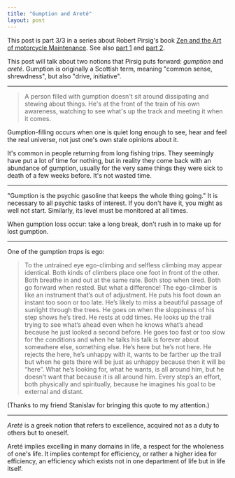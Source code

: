 ```yaml
---
title: "Gumption and Areté"
layout: post
---
```


This post is part 3/3 in a series about Robert Pirsig's book [Zen and the Art of
motorcycle Maintenance][zen]. See also [part 1][p1] and [part 2][p2].

[zen]: https://en.wikipedia.org/wiki/Zen_and_the_Art_of_Motorcycle_Maintenance
[p1]: /stuckness-and-understanding
[p2]: /peace-of-mind

This post will talk about two notions that Pirsig puts forward: *gumption* and
*areté*. Gumption is originally a Scottish term, meaning "common sense,
shrewdness", but also "drive, initiative".

---

> A person filled with gumption doesn't sit around dissipating and stewing about
> things. He's at the front of the train of his own awareness, watching to see
> what's up the track and meeting it when it comes.

Gumption-filling occurs when one is quiet long enough to see, hear and feel the
real universe, not just one's own stale opinions about it.

It's common in people returning from long fishing trips. They seemingly have put
a lot of time for nothing, but in reality they come back with an abundance of
gumption, usually for the very same things they were sick to death of a few
weeks before. It's not wasted time.

---

"Gumption is the psychic gasoline that keeps the whole thing going." It is
necessary to all psychic tasks of interest. If you don't have it, you might as
well not start. Similarly, its level must be monitored at all times.

When gumption loss occur: take a long break, don't rush in to make up for lost
gumption.

---

One of the gumption *traps* is ego:

> To the untrained eye ego-climbing and selfless climbing may appear identical.
> Both kinds of climbers place one foot in front of the other. Both breathe in
> and out at the same rate. Both stop when tired. Both go forward when rested.
> But what a difference! The ego-climber is like an instrument that’s out of
> adjustment. He puts his foot down an instant too soon or too late. He’s likely
> to miss a beautiful passage of sunlight through the trees. He goes on when the
> sloppiness of his step shows he’s tired. He rests at odd times. He looks up
> the trail trying to see what’s ahead even when he knows what’s ahead because
> he just looked a second before. He goes too fast or too slow for the
> conditions and when he talks his talk is forever about somewhere else,
> something else. He’s here but he’s not here. He rejects the here, he’s unhappy
> with it, wants to be farther up the trail but when he gets there will be just
> as unhappy because then it will be “here”. What he’s looking for, what he
> wants, is all around him, but he doesn’t want that because it is all around
> him. Every step’s an effort, both physically and spiritually, because he
> imagines his goal to be external and distant.

(Thanks to my friend Stanislav for bringing this quote to my attention.)

---

*Areté* is a greek notion that refers to excellence, acquired not as a duty to
others but to oneself.

Areté implies excelling in many domains in life, a respect for the wholeness of
one's life. It implies contempt for efficiency, or rather a higher idea for
efficiency, an efficiency which exists not in one department of life but in life
itself.
